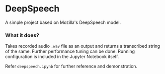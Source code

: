 # DeepSpeech

A simple project based on Mozilla's DeepSpeech model.



### What it does?

Takes recorded audio `.wav` file as an output and returns a transcribed string of the same. Further performance tuning can be done. Running configuration is included in the Jupyter Notebook itself.

Refer `deepspeech.ipynb` for further reference and demonstration.
